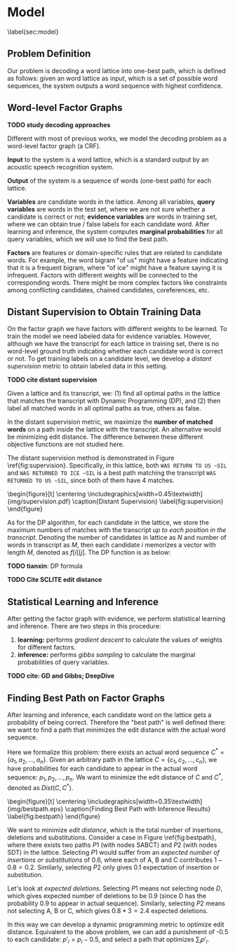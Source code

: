 Model
====
\label{sec:model}

## Problem Definition

Our problem is decoding a word lattice into one-best path, which is
defined as follows: given an word lattice as input, which is a set of
possible word sequences, the system outputs a word sequence with
highest confidence.

## Word-level Factor Graphs

**TODO study decoding approaches**

Different with most of previous works, we model the decoding problem as a word-level factor graph (a CRF). 

**Input** to the system is a word lattice, which is a standard output by an acoustic speech recognition system.

**Output** of the system is a sequence of words (one-best path) for each lattice.

**Variables** are candidate words in the lattice. Among all variables, **query variables** are words in the test set, where we are not sure whether a candidate is correct or not; **evidence variables** are words in training set, where we can obtain true / false labels for each candidate word. After learning and inference, the system computes **marginal probabilities** for all query variables, which we will use to find the best path.

**Factors** are features or domain-specific rules that are related to candidate words. For example, the word bigram "of us" might have a feature indicating that it is a frequent bigram, where "of ice" might have a feature saying it is infrequent. Factors with different weights will be connected to the corresponding words. There might be more complex factors like constraints among conflicting candidates, chained candidates, coreferences, etc.

## Distant Supervision to Obtain Training Data

On the factor graph we have factors with different weights to be learned. To train the model we need labeled data for evidence variables. However, although we have the transcript for each lattice in training set, there is no word-level ground truth indicating whether each candidate word is correct or not. To get training labels on a candidate level, we develop a *distant supervision* metric to obtain labeled data in this setting.

**TODO cite distant supervision**

Given a lattice and its transcript, we: (1) find all optimal paths in the lattice that matches the transcript with Dynamic Programming (DP), and (2) then label all matched words in all optimal paths as true, others as false.

In the distant supervision metric, we maximize the **number of matched words** on a path inside the lattice with the transcript. An alternative would be minimizing edit distance. The difference between these different objective functions are not studied here.

The distant supervision method is demonstrated in Figure \ref{fig:supervision}. Specifically, in this lattice, both `WAS RETURN TO US ~SIL` and `WAS RETURNED TO ICE ~SIL` is a best path matching the transcript `WAS RETURNED TO US ~SIL`, since both of them have 4 matches. 

\begin{figure}[t]
\centering
\includegraphics[width=0.45\textwidth]{img/supervision.pdf}
\caption{Distant Supervision}
\label{fig:supervision}
\end{figure}


As for the DP algorithm, for each candidate in the lattice, we store the maximum numbers of matches with the transcript *up to each position in the transcript*. Denoting the number of candidates in lattice as $N$ and number of words in transcript as $M$, then each candidate $i$ memorizes a vector with length $M$, denoted as $f[i][j]$. The DP function is as below:

**TODO tianxin**: DP formula

**TODO Cite SCLITE edit distance**

## Statistical Learning and Inference

After getting the factor graph with evidence, we perform statistical learning and inference. There are two steps in this procedure:

1. **learning:** performs *gradient descent* to calculate the values of weights for different factors.
2. **inference:** performs *gibbs sampling* to calculate the marginal probabilities of query variables. 

**TODO cite: GD and Gibbs; DeepDive**

## Finding Best Path on Factor Graphs

After learning and inference, each candidate word on the lattice gets
a probability of being correct. Therefore the "best path" is well
defined there: we want to find a path that minimizes the edit distance
with the actual word sequence.

Here we formalize this problem:
there exists an actual word sequence $C^*=\{a_1, a_2, ..., a_n\}$. 
Given an arbitrary path in the lattice $C=\{c_1, c_2, ..., c_n\}$, 
we have probabilities for each candidate to appear in the actual word sequence: $p_1, p_2, ..., p_n$.
We want to minimize the edit distance of $C$ and $C^*$, denoted as $Dist(C, C^*)$.

\begin{figure}[t]
\centering
\includegraphics[width=0.35\textwidth]{img/bestpath.eps}
\caption{Finding Best Path with Inference Results}
\label{fig:bestpath}
\end{figure}

<!-- Note that the sum of all probabilities on a path, $E=\sum{p_i}$, is the *expected* number of words in this path that appear in the actual word sequence. A simplest strategy is to find a path with highest $E$. However, this strategy is not minimizing edit distance...
   ...while optimizing $E$ neglects the punishment of wrong insertions.
 -->


We want to minimize *edit distance*, which is the total number of insertions, deletions and substitutions. Consider a case in Figure \ref{fig:bestpath}, where there exists two paths $P1$ (with nodes SABCT) and $P2$ (with nodes SDT) in the lattice. Selecting $P1$ would suffer from an *expected number of insertions or substitutions* of 0.6, where each of A, B and C contributes $1-0.8=0.2$. Similarly, selecting $P2$ only gives 0.1 expectation of insertion or substitution. 

Let's look at *expected deletions*. Selecting $P1$ means not selecting node $D$, which gives expected number of deletions to be 0.9 (since D has the probability 0.9 to appear in actual sequence). Similarly, selecting $P2$ means not selecting A, B or C, which gives $0.8*3=2.4$ expected deletions.

In this way we can develop a dynamic programming metric to optimize edit distance. Equivalent to the above problem, we can add a punishment of -0.5 to each candidate: $p'_i = p_i - 0.5$, and select a path that optimizes $\sum_i{p'_i}$.




